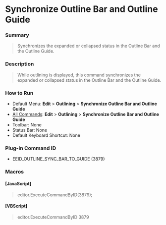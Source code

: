 # Synchronize Outline Bar and Outline Guide

### Summary

> Synchronizes the expanded or collapsed status in the Outline Bar and the
> Outline Guide.

### Description

> While outlining is displayed, this command
> synchronizes the expanded or collapsed status in the Outline Bar and the
> Outline Guide.

### How to Run

- Default Menu: **Edit** \> **Outlining** \> **Synchronize Outline Bar and Outline Guide**
- [All Commands](../tools/all_commands): **Edit** \> **Outlining** \> **Synchronize Outline Bar and Outline Guide**
- Toolbar: None
- Status Bar: None
- Default Keyboard Shortcut: None

### Plug-in Command ID

- EEID\_OUTLINE\_SYNC\_BAR\_TO\_GUIDE (3879)

### Macros

#### \[JavaScript\]

> editor.ExecuteCommandByID(3879);

#### \[VBScript\]

> editor.ExecuteCommandByID 3879